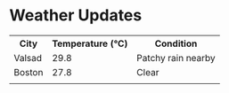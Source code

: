 # Weather Updates

<!-- WEATHER-UPDATE-START -->
<table><tr><th>City</th><th>Temperature (°C)</th><th>Condition</th></tr><tr><td>Valsad</td><td>29.8</td><td>Patchy rain nearby</td></tr><tr><td>Boston</td><td>27.8</td><td>Clear</td></tr><tr><td></td><td></td><td></td></tr></table>
<!-- WEATHER-UPDATE-END -->
